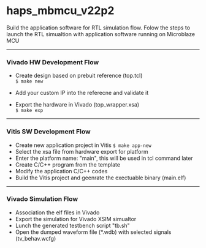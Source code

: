 # haps_mbmcu_v22p2

Build the application software for RTL simulation flow. Folow the steps to launch the RTL simualtion with application software running on Microblaze MCU

---  
### Vivado HW Development Flow

* Create design based on prebuit reference (top.tcl) \
     ```$ make new```
* Add your custom IP into the referecne and validate it
    
* Export the hardware in Vivado (top_wrapper.xsa) \
    ```$ make exp```

---  
### Vitis SW Development Flow

* Create new application project in Vitis
    ```$ make app-new```
* Select the xsa file from hardware export for platform   
* Enter the platform name: "main", this will be used in tcl command later  
* Create C/C++ program from the template
* Modify the application C/C++ codes
* Build the Vitis project and geenrate the exectuable binary (main.elf)

--- 
### Vivado Simulation Flow
* Association the elf files in Vivado
* Export the simulation for Vivado XSIM simualtor
* Lunch the generated testbench script "tb.sh"
* Open the dumped waveform file (*.wdb) with selected signals (tv_behav.wcfg)

   
